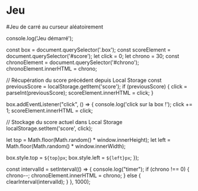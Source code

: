 # Jeu
#Jeu de carré au curseur aléatoirement 


console.log('Jeu démarré');

const box = document.querySelector('.box');
const scoreElement = document.querySelector('#score');
let click = 0;
let chrono = 30;
const chronoElement = document.querySelector('#chrono');
chronoElement.innerHTML = chrono;

// Récupération du score précédent depuis Local Storage
const previousScore = localStorage.getItem('score');
if (previousScore) {
  click = parseInt(previousScore);
  scoreElement.innerHTML = click;
}

box.addEventListener("click", () => {
  console.log('click sur la box !');
  click += 1;
  scoreElement.innerHTML = click;

  // Stockage du score actuel dans Local Storage
  localStorage.setItem('score', click);

  let top = Math.floor(Math.random() * window.innerHeight);
  let left = Math.floor(Math.random() * window.innerWidth);

  box.style.top = `${top}px`;
  box.style.left = `${left}px`;
});

const intervalId = setInterval(() => {
  console.log("timer");
  if (chrono !== 0) {
    chrono--;
    chronoElement.innerHTML = chrono;
  } else {
    clearInterval(intervalId);
  }
}, 1000);
